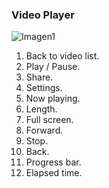 ### Video Player

![Imagen1](http://static.energysistem.com/images/manuals/42674/56efe62c582fd.jpg)

1. Back to video list.
2. Play / Pause.
3. Share.
4. Settings.
5. Now playing.
6. Length.
7. Full screen.
8. Forward.
9. Stop.
10. Back.
11. Progress bar.
12. Elapsed time.
